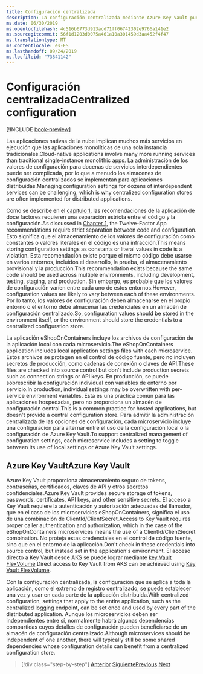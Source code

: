 ```yaml
---
title: Configuración centralizada
description: La configuración centralizada mediante Azure Key Vault puede facilitar la administración de aplicaciones nativas en la nube.
ms.date: 06/30/2019
ms.openlocfilehash: 4c516b6773d913acd71ff06742302e9766a141e2
ms.sourcegitcommit: 56f1d1203d0075a461a10a301459d3aa452f4f47
ms.translationtype: MT
ms.contentlocale: es-ES
ms.lasthandoff: 09/24/2019
ms.locfileid: "73841142"
---
```

# <a name="centralized-configuration"></a><span data-ttu-id="5c959-103">Configuración centralizada</span><span class="sxs-lookup"><span data-stu-id="5c959-103">Centralized configuration</span></span>

[!INCLUDE [book-preview](../../../includes/book-preview.md)]

<span data-ttu-id="5c959-104">Las aplicaciones nativas de la nube implican muchos más servicios en ejecución que las aplicaciones monolíticas de una sola instancia tradicionales.</span><span class="sxs-lookup"><span data-stu-id="5c959-104">Cloud-native applications involve many more running services than traditional single-instance monolithic apps.</span></span> <span data-ttu-id="5c959-105">La administración de los valores de configuración para docenas de servicios interdependientes puede ser complicada, por lo que a menudo los almacenes de configuración centralizados se implementan para aplicaciones distribuidas.</span><span class="sxs-lookup"><span data-stu-id="5c959-105">Managing configuration settings for dozens of interdependent services can be challenging, which is why centralized configuration stores are often implemented for distributed applications.</span></span>

<span data-ttu-id="5c959-106">Como se describe en el [capítulo 1](introduction.md), las recomendaciones de la aplicación de doce factores requieren una separación estricta entre el código y la configuración.</span><span class="sxs-lookup"><span data-stu-id="5c959-106">As discussed in [Chapter 1](introduction.md), the Twelve-Factor App recommendations require strict separation between code and configuration.</span></span> <span data-ttu-id="5c959-107">Esto significa que el almacenamiento de los valores de configuración como constantes o valores literales en el código es una infracción.</span><span class="sxs-lookup"><span data-stu-id="5c959-107">This means storing configuration settings as constants or literal values in code is a violation.</span></span> <span data-ttu-id="5c959-108">Esta recomendación existe porque el mismo código debe usarse en varios entornos, incluidos el desarrollo, la prueba, el almacenamiento provisional y la producción.</span><span class="sxs-lookup"><span data-stu-id="5c959-108">This recommendation exists because the same code should be used across multiple environments, including development, testing, staging, and production.</span></span> <span data-ttu-id="5c959-109">Sin embargo, es probable que los valores de configuración varíen entre cada uno de estos entornos.</span><span class="sxs-lookup"><span data-stu-id="5c959-109">However, configuration values are likely to vary between each of these environments.</span></span> <span data-ttu-id="5c959-110">Por lo tanto, los valores de configuración deben almacenarse en el propio entorno o el entorno debe almacenar las credenciales en un almacén de configuración centralizado.</span><span class="sxs-lookup"><span data-stu-id="5c959-110">So, configuration values should be stored in the environment itself, or the environment should store the credentials to a centralized configuration store.</span></span>

<span data-ttu-id="5c959-111">La aplicación eShopOnContainers incluye los archivos de configuración de la aplicación local con cada microservicio.</span><span class="sxs-lookup"><span data-stu-id="5c959-111">The eShopOnContainers application includes local application settings files with each microservice.</span></span> <span data-ttu-id="5c959-112">Estos archivos se protegen en el control de código fuente, pero no incluyen secretos de producción, como cadenas de conexión o claves de API.</span><span class="sxs-lookup"><span data-stu-id="5c959-112">These files are checked into source control but don't include production secrets such as connection strings or API keys.</span></span> <span data-ttu-id="5c959-113">En producción, se puede sobrescribir la configuración individual con variables de entorno por servicio.</span><span class="sxs-lookup"><span data-stu-id="5c959-113">In production, individual settings may be overwritten with per-service environment variables.</span></span> <span data-ttu-id="5c959-114">Esta es una práctica común para las aplicaciones hospedadas, pero no proporciona un almacén de configuración central.</span><span class="sxs-lookup"><span data-stu-id="5c959-114">This is a common practice for hosted applications, but doesn't provide a central configuration store.</span></span> <span data-ttu-id="5c959-115">Para admitir la administración centralizada de las opciones de configuración, cada microservicio incluye una configuración para alternar entre el uso de la configuración local o la configuración de Azure Key Vault.</span><span class="sxs-lookup"><span data-stu-id="5c959-115">To support centralized management of configuration settings, each microservice includes a setting to toggle between its use of local settings or Azure Key Vault settings.</span></span>

## <a name="azure-key-vault"></a><span data-ttu-id="5c959-116">Azure Key Vault</span><span class="sxs-lookup"><span data-stu-id="5c959-116">Azure Key Vault</span></span>

<span data-ttu-id="5c959-117">Azure Key Vault proporciona almacenamiento seguro de tokens, contraseñas, certificados, claves de API y otros secretos confidenciales.</span><span class="sxs-lookup"><span data-stu-id="5c959-117">Azure Key Vault provides secure storage of tokens, passwords, certificates, API keys, and other sensitive secrets.</span></span> <span data-ttu-id="5c959-118">El acceso a Key Vault requiere la autenticación y autorización adecuadas del llamador, que en el caso de los microservicios eShopOnContainers, significa el uso de una combinación de ClientId/ClientSecret.</span><span class="sxs-lookup"><span data-stu-id="5c959-118">Access to Key Vault requires proper caller authentication and authorization, which in the case of the eShopOnContainers microservices means the use of a ClientId/ClientSecret combination.</span></span> <span data-ttu-id="5c959-119">No proteja estas credenciales en el control de código fuente, sino que en el entorno de la aplicación.</span><span class="sxs-lookup"><span data-stu-id="5c959-119">Don't check in these credentials into source control, but instead set in the application's environment.</span></span> <span data-ttu-id="5c959-120">El acceso directo a Key Vault desde AKS se puede lograr mediante [key Vault FlexVolume](https://github.com/Azure/kubernetes-keyvault-flexvol).</span><span class="sxs-lookup"><span data-stu-id="5c959-120">Direct access to Key Vault from AKS can be achieved using [Key Vault FlexVolume](https://github.com/Azure/kubernetes-keyvault-flexvol).</span></span>

<span data-ttu-id="5c959-121">Con la configuración centralizada, la configuración que se aplica a toda la aplicación, como el extremo de registro centralizado, se puede establecer una vez y usar en cada parte de la aplicación distribuida.</span><span class="sxs-lookup"><span data-stu-id="5c959-121">With centralized configuration, settings that apply to the entire application, such as the centralized logging endpoint, can be set once and used by every part of the distributed application.</span></span> <span data-ttu-id="5c959-122">Aunque los microservicios deben ser independientes entre sí, normalmente habrá algunas dependencias compartidas cuyos detalles de configuración pueden beneficiarse de un almacén de configuración centralizado.</span><span class="sxs-lookup"><span data-stu-id="5c959-122">Although microservices should be independent of one another, there will typically still be some shared dependencies whose configuration details can benefit from a centralized configuration store.</span></span>

>[!div class="step-by-step"]
><span data-ttu-id="5c959-123">[Anterior](deploy-eshoponcontainers-azure.md)
>[Siguiente](scale-applications.md)</span><span class="sxs-lookup"><span data-stu-id="5c959-123">[Previous](deploy-eshoponcontainers-azure.md)
[Next](scale-applications.md)</span></span>
